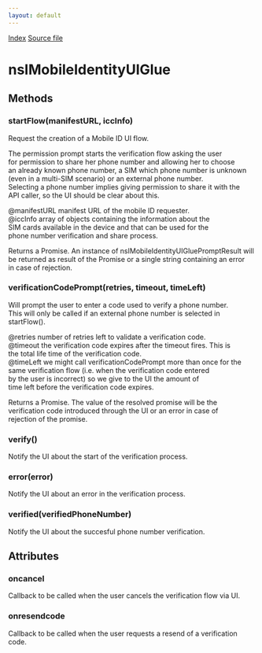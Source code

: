 ```yaml
---
layout: default
---
```

<div id='links'><a href="../index.html">Index</a>
<a href="http://dxr.mozilla.org/mozilla-central/source/services/mobileid/interfaces/nsIMobileIdentityUIGlue.idl">Source file</a>
</div>

# nsIMobileIdentityUIGlue #

## Methods ##

### startFlow(manifestURL, iccInfo) ###
  
Request the creation of a Mobile ID UI flow.  
  
The permission prompt starts the verification flow asking the user  
for permission to share her phone number and allowing her to choose  
an already known phone number, a SIM which phone number is unknown  
(even in a multi-SIM scenario) or an external phone number.  
Selecting a phone number implies giving permission to share it with the  
API caller, so the UI should be clear about this.  
  
@manifestURL manifest URL of the mobile ID requester.  
@iccInfo array of objects containing the information about the  
         SIM cards available in the device and that can be used for the  
         phone number verification and share process.  
  
Returns a Promise. An instance of nsIMobileIdentityUIGluePromptResult will  
be returned as result of the Promise or a single string containing an error  
in case of rejection.  
  

### verificationCodePrompt(retries, timeout, timeLeft) ###
  
Will prompt the user to enter a code used to verify a phone number.  
This will only be called if an external phone number is selected in  
startFlow().  
  
@retries number of retries left to validate a verification code.  
@timeout the verification code expires after the timeout fires. This is  
         the total life time of the verification code.  
@timeLeft we might call verificationCodePrompt more than once for the  
          same verification flow (i.e. when the verification code entered  
          by the user is incorrect) so we give to the UI the amount of  
          time left before the verification code expires.  
  
Returns a Promise. The value of the resolved promise will be the  
verification code introduced through the UI or an error in case of  
rejection of the promise.  
  

### verify() ###
  
Notify the UI about the start of the verification process.  
  

### error(error) ###
  
Notify the UI about an error in the verification process.  
  

### verified(verifiedPhoneNumber) ###
  
Notify the UI about the succesful phone number verification.  
  

## Attributes ##

### oncancel ###
  
Callback to be called when the user cancels the verification flow via UI.  
  

### onresendcode ###
  
Callback to be called when the user requests a resend of a verification  
code.  
  
